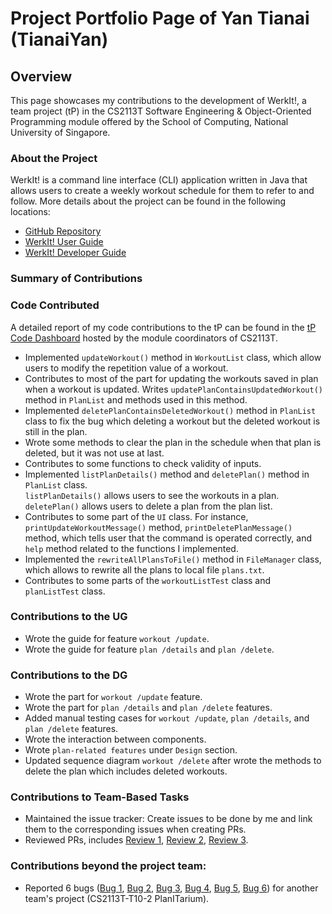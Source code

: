 # Project Portfolio Page of Yan Tianai (TianaiYan)

## Overview
This page showcases my contributions to the development of WerkIt!, a team project (tP) in the CS2113T
Software Engineering & Object-Oriented Programming module offered by the School of Computing, National University of
Singapore.

### About the Project
WerkIt! is a command line interface (CLI) application written in Java that allows users to create a weekly workout
schedule for them to refer to and follow. More details about the project can be found in the following locations:
* [GitHub Repository](https://github.com/AY2122S2-CS2113T-T09-2/tp)
* [WerkIt! User Guide](../UserGuide.md)
* [WerkIt! Developer Guide](../DeveloperGuide.md)

### Summary of Contributions
### Code Contributed
A detailed report of my code contributions to the tP can be found in the 
[tP Code Dashboard](https://nus-cs2113-ay2122s2.github.io/tp-dashboard/?search=TianaiYan&breakdown=true)
hosted by the module coordinators of CS2113T.

* Implemented `updateWorkout()` method in `WorkoutList` class, which allow users to modify the
  repetition value of a workout.
* Contributes to most of the part for updating the workouts saved in plan when a workout is updated.
  Writes `updatePlanContainsUpdatedWorkout()` method in `PlanList` and methods used in this method.
* Implemented `deletePlanContainsDeletedWorkout()` method in `PlanList` class to fix the bug which 
  deleting a workout but the deleted workout is still in the plan.
* Wrote some methods to clear the plan in the schedule when that plan is deleted, but it was not use at last.
* Contributes to some functions to check validity of inputs.
* Implemented `listPlanDetails()` method and `deletePlan()` method in `PlanList` class.<br>
  `listPlanDetails()` allows users to see the workouts in a plan. <br>
  `deletePlan()` allows users to delete a plan from the plan list.
* Contributes to some part of the `UI` class. For instance, `printUpdateWorkoutMessage()` method,
  `printDeletePlanMessage()` method, which tells user that the command is operated 
  correctly, and `help` method related to the functions I implemented.
* Implemented the `rewriteAllPlansToFile()` method in `FileManager` class, which allows to rewrite all
  the plans to local file `plans.txt`.
* Contributes to some parts of the `workoutListTest` class and `planListTest` class.

### Contributions to the UG
* Wrote the guide for feature `workout /update`.
* Wrote the guide for feature `plan /details` and `plan /delete`.

### Contributions to the DG
* Wrote the part for `workout /update` feature.
* Wrote the part for `plan /details` and `plan /delete` features.
* Added manual testing cases for `workout /update`, `plan /details`, and `plan /delete` features.
* Wrote the interaction between components.
* Wrote `plan-related features` under `Design` section.
* Updated sequence diagram `workout /delete` after wrote the methods to delete the plan
  which includes deleted workouts.

### Contributions to Team-Based Tasks
* Maintained the issue tracker: Create issues to be done by me and link them to the corresponding issues when creating PRs.
* Reviewed PRs, includes [Review 1](https://github.com/AY2122S2-CS2113T-T09-2/tp/pull/97), 
  [Review 2](https://github.com/AY2122S2-CS2113T-T09-2/tp/pull/125), 
  [Review 3](https://github.com/AY2122S2-CS2113T-T09-2/tp/pull/253).


### Contributions beyond the project team:
* Reported 6 bugs ([Bug 1](https://github.com/AY2122S2-CS2113T-T10-2/tp/issues/185), 
  [Bug 2](https://github.com/AY2122S2-CS2113T-T10-2/tp/issues/188), 
  [Bug 3](https://github.com/AY2122S2-CS2113T-T10-2/tp/issues/193), 
  [Bug 4](https://github.com/AY2122S2-CS2113T-T10-2/tp/issues/203), 
  [Bug 5](https://github.com/AY2122S2-CS2113T-T10-2/tp/issues/207), 
  [Bug 6](https://github.com/AY2122S2-CS2113T-T10-2/tp/issues/212)) for another team's project (CS2113T-T10-2 PlanITarium).